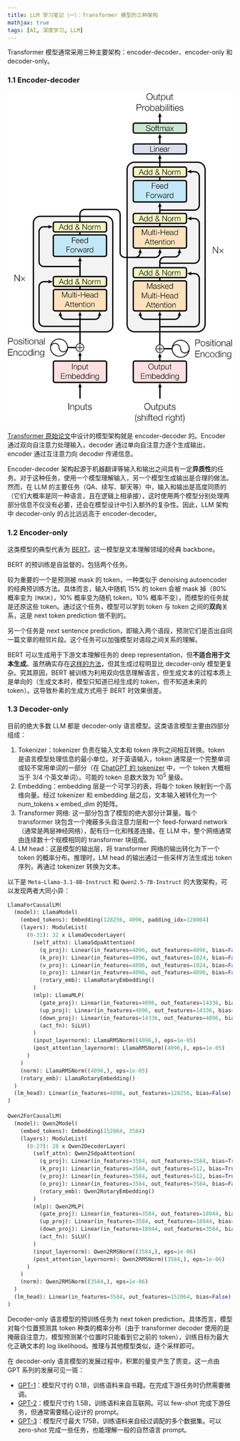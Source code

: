 ```yaml
---
title: LLM 学习笔记（一）：Transformer 模型的三种架构
mathjax: true
tags: [AI, 深度学习, LLM]
---
```


Transformer 模型通常采用三种主要架构：encoder-decoder、encoder-only 和 decoder-only。

### 1.1 Encoder-decoder

![图片出自 [Attention Is All You Need](https://arxiv.org/abs/1706.03762)](../assets/llm-note-1/transformer_architecture.png)

[Transformer 原始论文](https://arxiv.org/abs/1706.03762)中设计的模型架构就是 encoder-decoder 的。Encoder 通过双向自注意力处理输入，decoder 通过单向自注意力逐个生成输出，encoder 通过互注意力向 decoder 传递信息。

Encoder-decoder 架构起源于机器翻译等输入和输出之间具有一定**异质性**的任务。对于这种任务，使用一个模型理解输入，另一个模型生成输出是合理的做法。然而，在 LLM 的主要任务（QA、续写、聊天等）中，输入和输出是高度同质的（它们大概率是同一种语言，且在逻辑上相承接），这时使用两个模型分别处理两部分信息不仅没有必要，还会在模型设计中引入额外的复杂性。因此，LLM 架构中 decoder-only 的占比远远高于 encoder-decoder。

### 1.2 Encoder-only

这类模型的典型代表为 [BERT](https://arxiv.org/abs/1810.04805)。这一模型是文本理解领域的经典 backbone。

BERT 的预训练是自监督的，包括两个任务。

较为重要的一个是预测被 mask 的 token，一种类似于 denoising autoencoder 的经典预训练方法。具体而言，输入中随机 15% 的 token 会被 mask 掉（80% 概率变为 `[MASK]`，10% 概率变为随机 token，10% 概率不变），而模型的任务就是还原这些 token。通过这个任务，模型可以学到 token 与 token 之间的**双向**关系，这是 next token prediction 做不到的。

另一个任务是 next sentence prediction，即输入两个语段，预测它们是否出自同一篇文章的相邻片段。这个任务可以加强模型对语段之间关系的理解。

BERT 可以生成用于下游文本理解任务的 deep representation，但**不适合用于文本生成**。虽然确实存在[这样的方法](https://arxiv.org/abs/1902.04094)，但其生成过程明显比 decoder-only 模型更复杂。究其原因，BERT 被训练为利用双向信息理解语言，但生成文本的过程本质上是单向的（生成文本时，模型只知道已经生成的 token，但不知道未来的 token）。这导致朴素的生成方式用于 BERT 时效果很差。

### 1.3 Decoder-only

目前的绝大多数 LLM 都是 decoder-only 语言模型。这类语言模型主要由四部分组成：

1. Tokenizer：tokenizer 负责在输入文本和 token 序列之间相互转换。token 是语言模型处理信息的最小单位。对于英语输入，token 通常是一个完整单词或较不常用单词的一部分（在 [ChatGPT 的 tokenizer](https://platform.openai.com/tokenizer) 中，一个 token 大概相当于 3/4 个英文单词）。可能的 token 总数大致为 $10^5$ 量级。
2. Embedding：embedding 层是一个可学习的表，将每个 token 映射到一个高维向量。经过 tokenizer 和 embedding 层之后，文本输入被转化为一个 $\mathrm{num\_tokens} \times \mathrm{embed\_dim}$ 的矩阵。
3. Transformer 网络: 这一部分包含了模型的绝大部分计算量。每个 transformer 块包含一个掩蔽多头自注意力层和一个 feed-forward network（通常是两层神经网络），配有归一化和残差连接。在 LLM 中，整个网络通常由连续数十个规模相同的 transformer 块组成。
4. LM head：这是模型的输出层，将 transformer 网络的输出转化为下一个 token 的概率分布。推理时，LM head 的输出通过一些采样方法生成出 token 序列，再通过 tokenizer 转换为文本。

以下是 `Meta-Llama-3.1-8B-Instruct` 和 `Qwen2.5-7B-Instruct` 的大致架构，可以发现两者大同小异：

```python
LlamaForCausalLM(
  (model): LlamaModel(
    (embed_tokens): Embedding(128256, 4096, padding_idx=128004)
    (layers): ModuleList(
      (0-31): 32 x LlamaDecoderLayer(
        (self_attn): LlamaSdpaAttention(
          (q_proj): Linear(in_features=4096, out_features=4096, bias=False)
          (k_proj): Linear(in_features=4096, out_features=1024, bias=False)
          (v_proj): Linear(in_features=4096, out_features=1024, bias=False)
          (o_proj): Linear(in_features=4096, out_features=4096, bias=False)
          (rotary_emb): LlamaRotaryEmbedding()
        )
        (mlp): LlamaMLP(
          (gate_proj): Linear(in_features=4096, out_features=14336, bias=False)
          (up_proj): Linear(in_features=4096, out_features=14336, bias=False)
          (down_proj): Linear(in_features=14336, out_features=4096, bias=False)
          (act_fn): SiLU()
        )
        (input_layernorm): LlamaRMSNorm((4096,), eps=1e-05)
        (post_attention_layernorm): LlamaRMSNorm((4096,), eps=1e-05)
      )
    )
    (norm): LlamaRMSNorm((4096,), eps=1e-05)
    (rotary_emb): LlamaRotaryEmbedding()
  )
  (lm_head): Linear(in_features=4096, out_features=128256, bias=False)
)

Qwen2ForCausalLM(
  (model): Qwen2Model(
    (embed_tokens): Embedding(152064, 3584)
    (layers): ModuleList(
      (0-27): 28 x Qwen2DecoderLayer(
        (self_attn): Qwen2SdpaAttention(
          (q_proj): Linear(in_features=3584, out_features=3584, bias=True)
          (k_proj): Linear(in_features=3584, out_features=512, bias=True)
          (v_proj): Linear(in_features=3584, out_features=512, bias=True)
          (o_proj): Linear(in_features=3584, out_features=3584, bias=False)
          (rotary_emb): Qwen2RotaryEmbedding()
        )
        (mlp): Qwen2MLP(
          (gate_proj): Linear(in_features=3584, out_features=18944, bias=False)
          (up_proj): Linear(in_features=3584, out_features=18944, bias=False)
          (down_proj): Linear(in_features=18944, out_features=3584, bias=False)
          (act_fn): SiLU()
        )
        (input_layernorm): Qwen2RMSNorm((3584,), eps=1e-06)
        (post_attention_layernorm): Qwen2RMSNorm((3584,), eps=1e-06)
      )
    )
    (norm): Qwen2RMSNorm((3584,), eps=1e-06)
  )
  (lm_head): Linear(in_features=3584, out_features=152064, bias=False)
)
```

Decoder-only 语言模型的预训练任务为 next token prediction。具体而言，模型对每个位置预测其 token 种类的概率分布（由于 transformer decoder 使用的是掩蔽自注意力，模型预测某个位置时只能看到它之前的 token），训练目标为最大化正确文本的 log likelihood。推理与其他模型类似，逐个采样即可。

在 decoder-only 语言模型的发展过程中，积累的量变产生了质变。这一点由 GPT 系列的发展可见一斑：

- [GPT-1](https://cdn.openai.com/research-covers/language-unsupervised/language_understanding_paper.pdf)：模型尺寸约 0.1B，训练语料来自书籍。在完成下游任务时仍然需要微调。
- [GPT-2](https://d4mucfpksywv.cloudfront.net/better-language-models/language-models.pdf)：模型尺寸约 1.5B，训练语料来自互联网。可以 few-shot 完成下游任务，但通常需要精心设计的 prompt。
- [GPT-3](https://arxiv.org/abs/2005.14165)：模型尺寸最大 175B，训练语料来自经过调配的多个数据集。可以 zero-shot 完成一些任务，也能理解一般的自然语言 prompt。

